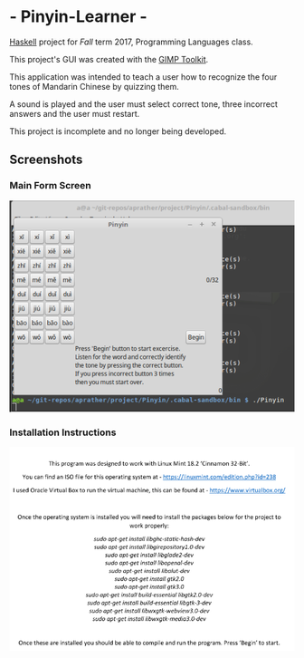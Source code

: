 # - Pinyin-Learner -

[Haskell](https://www.haskell.org/) project for *Fall* term 2017,  Programming Languages class.

This project's GUI was created with the [GIMP Toolkit](https://www.gtk.org/).

This application was intended to teach a user how to recognize the four tones of Mandarin Chinese by quizzing them.

A sound is played and the user must select correct tone, three incorrect answers and the user must restart.

This project is incomplete and no longer being developed.
## Screenshots
### Main Form Screen
<p align="center">
<img src="https://raw.githubusercontent.com/aaprather/Pinyin-Learner/master/Screen1.png">
</p>

### Installation Instructions
<p align="center">
<img src="https://raw.githubusercontent.com/aaprather/Pinyin-Learner/master/instructions%20screenie.png">
</p>
